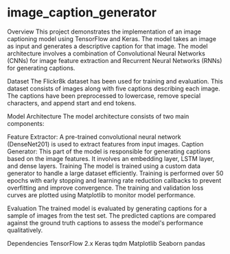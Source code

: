 # image_caption_generator
Overview
This project demonstrates the implementation of an image captioning model using TensorFlow and Keras. The model takes an image as input and generates a descriptive caption for that image. The model architecture involves a combination of Convolutional Neural Networks (CNNs) for image feature extraction and Recurrent Neural Networks (RNNs) for generating captions.

Dataset
The Flickr8k dataset has been used for training and evaluation. This dataset consists of images along with five captions describing each image. The captions have been preprocessed to lowercase, remove special characters, and append start and end tokens.

Model Architecture
The model architecture consists of two main components:

Feature Extractor: A pre-trained convolutional neural network (DenseNet201) is used to extract features from input images.
Caption Generator: This part of the model is responsible for generating captions based on the image features. It involves an embedding layer, LSTM layer, and dense layers.
Training
The model is trained using a custom data generator to handle a large dataset efficiently. Training is performed over 50 epochs with early stopping and learning rate reduction callbacks to prevent overfitting and improve convergence. The training and validation loss curves are plotted using Matplotlib to monitor model performance.

Evaluation
The trained model is evaluated by generating captions for a sample of images from the test set. The predicted captions are compared against the ground truth captions to assess the model's performance qualitatively.

Dependencies
TensorFlow 2.x
Keras
tqdm
Matplotlib
Seaborn
pandas
